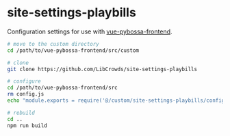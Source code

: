 # site-settings-playbills

Configuration settings for use with
[vue-pybossa-frontend](https://github.com/LibCrowds/vue-pybossa-frontend).

``` bash
# move to the custom directory
cd /path/to/vue-pybossa-frontend/src/custom

# clone
git clone https://github.com/LibCrowds/site-settings-playbills

# configure
cd /path/to/vue-pybossa-frontend/src
rm config.js
echo "module.exports = require('@/custom/site-settings-playbills/config.js')" >> config.js

# rebuild
cd ..
npm run build
```
